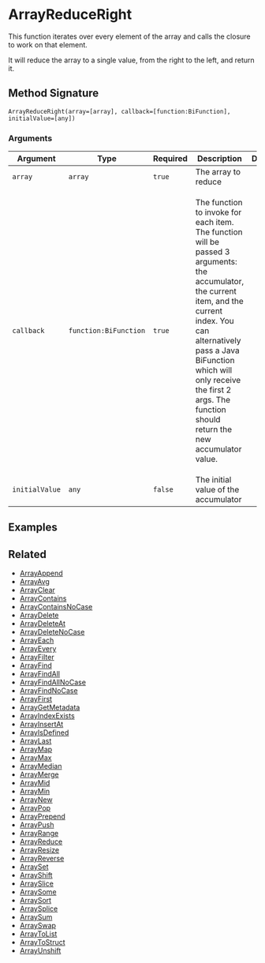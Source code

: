 # ArrayReduceRight

This function iterates over every element of the array and calls the closure to work on that element.

It will reduce the array to a single value, from the right to the left, and return it.

## Method Signature

```
ArrayReduceRight(array=[array], callback=[function:BiFunction], initialValue=[any])
```

### Arguments

| Argument       | Type                  | Required | Description                                                                                                                                                                                                                                                                                     | Default |
| -------------- | --------------------- | -------- | ----------------------------------------------------------------------------------------------------------------------------------------------------------------------------------------------------------------------------------------------------------------------------------------------- | ------- |
| `array`        | `array`               | `true`   | The array to reduce                                                                                                                                                                                                                                                                             |         |
| `callback`     | `function:BiFunction` | `true`   | <p>The function to invoke for each item. The function will be passed 3 arguments: the accumulator, the current item, and the<br>current index. You can alternatively pass a Java BiFunction which will only receive the first 2 args. The function should return the new accumulator value.</p> |         |
| `initialValue` | `any`                 | `false`  | The initial value of the accumulator                                                                                                                                                                                                                                                            |         |

## Examples

## Related

* [ArrayAppend](arrayappend.md)
* [ArrayAvg](arrayavg.md)
* [ArrayClear](arrayclear.md)
* [ArrayContains](arraycontains.md)
* [ArrayContainsNoCase](arraycontainsnocase.md)
* [ArrayDelete](arraydelete.md)
* [ArrayDeleteAt](arraydeleteat.md)
* [ArrayDeleteNoCase](arraydeletenocase.md)
* [ArrayEach](arrayeach.md)
* [ArrayEvery](arrayevery.md)
* [ArrayFilter](arrayfilter.md)
* [ArrayFind](arrayfind.md)
* [ArrayFindAll](arrayfindall.md)
* [ArrayFindAllNoCase](arrayfindallnocase.md)
* [ArrayFindNoCase](arrayfindnocase.md)
* [ArrayFirst](arrayfirst.md)
* [ArrayGetMetadata](arraygetmetadata.md)
* [ArrayIndexExists](arrayindexexists.md)
* [ArrayInsertAt](arrayinsertat.md)
* [ArrayIsDefined](arrayisdefined.md)
* [ArrayLast](arraylast.md)
* [ArrayMap](arraymap.md)
* [ArrayMax](arraymax.md)
* [ArrayMedian](arraymedian.md)
* [ArrayMerge](arraymerge.md)
* [ArrayMid](arraymid.md)
* [ArrayMin](arraymin.md)
* [ArrayNew](arraynew.md)
* [ArrayPop](arraypop.md)
* [ArrayPrepend](arrayprepend.md)
* [ArrayPush](arraypush.md)
* [ArrayRange](arrayrange.md)
* [ArrayReduce](arrayreduce.md)
* [ArrayResize](arrayresize.md)
* [ArrayReverse](arrayreverse.md)
* [ArraySet](arrayset.md)
* [ArrayShift](arrayshift.md)
* [ArraySlice](arrayslice.md)
* [ArraySome](arraysome.md)
* [ArraySort](arraysort.md)
* [ArraySplice](arraysplice.md)
* [ArraySum](arraysum.md)
* [ArraySwap](arrayswap.md)
* [ArrayToList](arraytolist.md)
* [ArrayToStruct](arraytostruct.md)
* [ArrayUnshift](arrayunshift.md)
